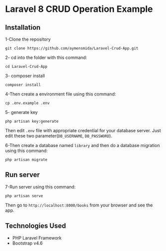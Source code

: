 # Laravel 8 CRUD Operation Example



## Installation

1-Clone the repository
```
git clone https://github.com/aymensmida/Laravel-Crud-App.git
```

2- cd into the folder with this command:
```
cd Laravel-Crud-App
```

3- composer install
```
composer install
```

4-Then create a environment file using this command:
```
cp .env.example .env
```

5- generate key
```
php artisan key:generate
``` 

Then edit `.env` file with appropriate credential for your database server. Just edit these two parameter(`DB_USERNAME`, `DB_PASSWORD`).

6-Then create a database named `library` and then do a database migration using this command:
```
php artisan migrate
```

## Run server

7-Run server using this command:
```
php artisan serve
```

Then go to `http://localhost:8000/books` from your browser and see the app.

## Technologies Used

- PHP Laravel Framework
- Bootstrap v4.6
